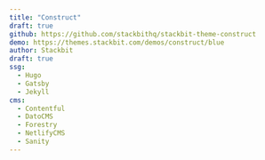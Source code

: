```yaml
---
title: "Construct"
draft: true
github: https://github.com/stackbithq/stackbit-theme-construct
demo: https://themes.stackbit.com/demos/construct/blue
author: Stackbit
draft: true
ssg:
  - Hugo
  - Gatsby
  - Jekyll
cms:
  - Contentful
  - DatoCMS
  - Forestry
  - NetlifyCMS
  - Sanity
---
```

